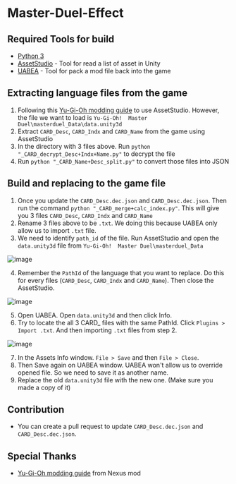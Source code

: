 # Master-Duel-Effect

## Required Tools for build
* [Python 3](https://www.python.org/downloads/)
* [AssetStudio](https://github.com/Perfare/AssetStudio/releases) - Tool for read a list of asset in Unity
* [UABEA](https://github.com/nesrak1/UABEA/releases) - Tool for pack a mod file back into the game

## Extracting language files from the game
1. Following this [Yu-Gi-Oh modding guide](https://www.nexusmods.com/yugiohmasterduel/articles/3) to use AssetStudio. However, the file we want to load is `Yu-Gi-Oh!  Master Duel\masterduel_Data\data.unity3d`
2. Extract `CARD_Desc`, `CARD_Indx` and `CARD_Name` from the game using AssetStudio
3. In the directory with 3 files above. Run `python "_CARD_decrypt_Desc+Indx+Name.py"` to decrypt the file
4. Run `python "_CARD_Name+Desc_split.py"` to convert those files into JSON


## Build and replacing to the game file
1. Once you update the `CARD_Desc.dec.json` and `CARD_Desc.dec.json`. Then run the command `python "_CARD_merge+calc_index.py"`. This will give you 3 files `CARD_Desc`, `CARD_Indx` and `CARD_Name`
2. Rename 3 files above to be `.txt`. We doing this because UABEA only allow us to import `.txt` file.
3. We need to identify `path_id` of the file. Run AssetStudio and open the `data.unity3d` file from `Yu-Gi-Oh!  Master Duel\masterduel_Data`

![image](https://user-images.githubusercontent.com/4957582/181438129-98fa50ce-c50a-47e6-99b3-9df92f0ee1bd.png)

4. Remember the `PathId` of the language that you want to replace. Do this for every files (`CARD_Desc`, `CARD_Indx` and `CARD_Name`). Then close the AssetStudio.

![image](https://user-images.githubusercontent.com/4957582/181438417-b9b2ce1a-f26c-4a0f-bf58-280cbc47444f.png)

5. Open UABEA. Open `data.unity3d` and then click Info.
6. Try to locate the all 3 CARD_ files with the same PathId. Click `Plugins > Import .txt`. And then importing `.txt` files from step 2.

![image](https://user-images.githubusercontent.com/4957582/181439832-73631410-bd14-43b5-8c5f-189f36c0615b.png)

7. In the Assets Info window. `File > Save` and then `File > Close`.
8. Then Save again on UABEA window. UABEA won't allow us to override opened file. So we need to save it as another name.
9. Replace the old `data.unity3d` file with the new one. (Make sure you made a copy of it)

## Contribution
* You can create a pull request to update `CARD_Desc.dec.json` and `CARD_Desc.dec.json`. 

## Special Thanks
* [Yu-Gi-Oh modding guide](https://www.nexusmods.com/yugiohmasterduel/articles/3) from Nexus mod 

